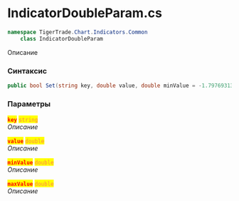 
# IndicatorDoubleParam.cs
```csharp
namespace TigerTrade.Chart.Indicators.Common  
    class IndicatorDoubleParam
```

Описание

### Синтаксис
```csharp
public bool Set(string key, double value, double minValue = -1.7976931348623157E+308, double maxValue = 1.7976931348623157E+308)
```

### Параметры  
<mark style="color:red;">**`key`**</mark> <mark style="color:coral;">`string`</mark>  
 *Описание*  
  
<mark style="color:red;">**`value`**</mark> <mark style="color:coral;">`double`</mark>  
 *Описание*  
  
<mark style="color:red;">**`minValue`**</mark> <mark style="color:coral;">`double`</mark>  
 *Описание*  
  
<mark style="color:red;">**`maxValue`**</mark> <mark style="color:coral;">`double`</mark>  
 *Описание*  
  

                    
                    